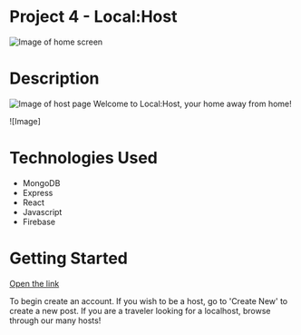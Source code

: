 # Project 4 - Local:Host
![Image of home screen](https://i.imgur.com/asiPIIR.png)

# Description
![Image of host page](https://i.imgur.com/1MDilNE.png)
Welcome to Local:Host, your home away from home! 

![Image]
# Technologies Used 
- MongoDB
- Express
- React
- Javascript
- Firebase 

# Getting Started 
[Open the link ]()

To begin create an account. If you wish to be a host, go to 'Create New' to create a new post. If you are a traveler looking for a localhost, browse through our many hosts!

